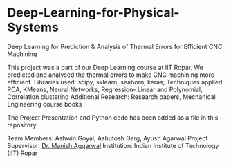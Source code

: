 # Deep-Learning-for-Physical-Systems
Deep Learning for Prediction &amp; Analysis of Thermal Errors for Efficient CNC Machining

This project was a part of our Deep Learning course at IIT Ropar. We predicted and analysed the thermal errors to make CNC machining more efficient. 
Libraries used: scipy, sklearn, seaborn, keras; 
Techniques applied: PCA, KMeans, Neural Networks, Regression- Linear and Polynomial, Correlation clustering
Additional Research: Research papers, Mechanical Engineering course books

The Project Presentation and Python code has been added as a file in this repository.

Team Members: Ashwin Goyal, Ashutosh Garg, Ayush Agarwal
Project Supervisor: [Dr. Manish Aggarwal](https://sites.google.com/iitrpr.ac.in/mechanical/faculty-profiles-detailed/manish-agrawal)
Institution: Indian Institute of Technology (IIT) Ropar
